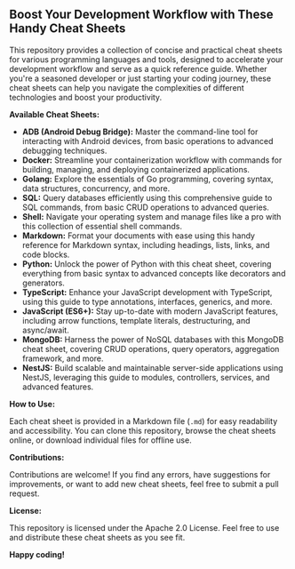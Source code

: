 ## Boost Your Development Workflow with These Handy Cheat Sheets

This repository provides a collection of concise and practical cheat sheets for various programming languages and tools, designed to accelerate your development workflow and serve as a quick reference guide. Whether you're a seasoned developer or just starting your coding journey, these cheat sheets can help you navigate the complexities of different technologies and boost your productivity.

**Available Cheat Sheets:**

* **ADB (Android Debug Bridge):** Master the command-line tool for interacting with Android devices, from basic operations to advanced debugging techniques.
* **Docker:** Streamline your containerization workflow with commands for building, managing, and deploying containerized applications.
* **Golang:**  Explore the essentials of Go programming, covering syntax, data structures, concurrency, and more.
* **SQL:**  Query databases efficiently using this comprehensive guide to SQL commands, from basic CRUD operations to advanced queries.
* **Shell:**  Navigate your operating system and manage files like a pro with this collection of essential shell commands.
* **Markdown:**  Format your documents with ease using this handy reference for Markdown syntax, including headings, lists, links, and code blocks.
* **Python:**  Unlock the power of Python with this cheat sheet, covering everything from basic syntax to advanced concepts like decorators and generators.
* **TypeScript:**  Enhance your JavaScript development with TypeScript, using this guide to type annotations, interfaces, generics, and more.
* **JavaScript (ES6+):**  Stay up-to-date with modern JavaScript features, including arrow functions, template literals, destructuring, and async/await.
* **MongoDB:**  Harness the power of NoSQL databases with this MongoDB cheat sheet, covering CRUD operations, query operators, aggregation framework, and more.
* **NestJS:**  Build scalable and maintainable server-side applications using NestJS, leveraging this guide to modules, controllers, services, and advanced features.

**How to Use:**

Each cheat sheet is provided in a Markdown file (`.md`) for easy readability and accessibility. You can clone this repository, browse the cheat sheets online, or download individual files for offline use.

**Contributions:**

Contributions are welcome! If you find any errors, have suggestions for improvements, or want to add new cheat sheets, feel free to submit a pull request.

**License:**

This repository is licensed under the Apache 2.0 License. Feel free to use and distribute these cheat sheets as you see fit.

**Happy coding!**
